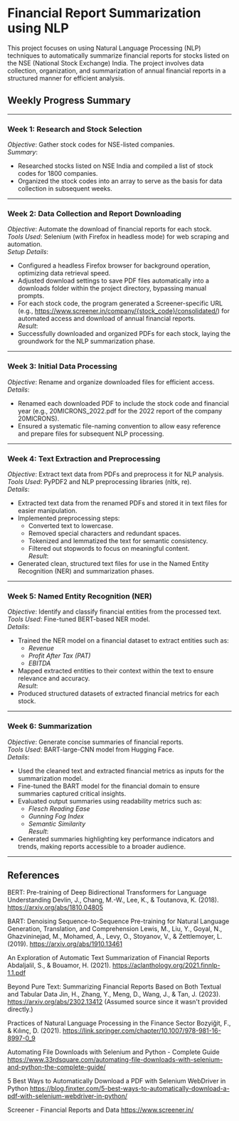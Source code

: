 # Financial Report Summarization using NLP

This project focuses on using Natural Language Processing (NLP) techniques to automatically summarize financial reports for stocks listed on the NSE (National Stock Exchange) India. The project involves data collection, organization, and summarization of annual financial reports in a structured manner for efficient analysis.

## Weekly Progress Summary

---

### Week 1: Research and Stock Selection
*Objective*: Gather stock codes for NSE-listed companies.  
*Summary*:  
- Researched stocks listed on NSE India and compiled a list of stock codes for 1800 companies.  
- Organized the stock codes into an array to serve as the basis for data collection in subsequent weeks.  

---

### Week 2: Data Collection and Report Downloading
*Objective*: Automate the download of financial reports for each stock.  
*Tools Used*: Selenium (with Firefox in headless mode) for web scraping and automation.  
*Setup Details*:  
- Configured a headless Firefox browser for background operation, optimizing data retrieval speed.  
- Adjusted download settings to save PDF files automatically into a downloads folder within the project directory, bypassing manual prompts.  
- For each stock code, the program generated a Screener-specific URL (e.g., https://www.screener.in/company/{stock_code}/consolidated/) for automated access and download of annual financial reports.  
*Result*:  
- Successfully downloaded and organized PDFs for each stock, laying the groundwork for the NLP summarization phase.  

---

### Week 3: Initial Data Processing
*Objective*: Rename and organize downloaded files for efficient access.  
*Details*:  
- Renamed each downloaded PDF to include the stock code and financial year (e.g., 20MICRONS_2022.pdf for the 2022 report of the company 20MICRONS).  
- Ensured a systematic file-naming convention to allow easy reference and prepare files for subsequent NLP processing.  

---

### Week 4: Text Extraction and Preprocessing
*Objective*: Extract text data from PDFs and preprocess it for NLP analysis.  
*Tools Used*: PyPDF2 and NLP preprocessing libraries (nltk, re).  
*Details*:  
- Extracted text data from the renamed PDFs and stored it in text files for easier manipulation.  
- Implemented preprocessing steps:
  - Converted text to lowercase.
  - Removed special characters and redundant spaces.
  - Tokenized and lemmatized the text for semantic consistency.
  - Filtered out stopwords to focus on meaningful content.  
*Result*:  
- Generated clean, structured text files for use in the Named Entity Recognition (NER) and summarization phases.  

---

### Week 5: Named Entity Recognition (NER)
*Objective*: Identify and classify financial entities from the processed text.  
*Tools Used*: Fine-tuned BERT-based NER model.  
*Details*:  
- Trained the NER model on a financial dataset to extract entities such as:
  - *Revenue*
  - *Profit After Tax (PAT)*
  - *EBITDA*  
- Mapped extracted entities to their context within the text to ensure relevance and accuracy.  
*Result*:  
- Produced structured datasets of extracted financial metrics for each stock.  

---

### Week 6: Summarization
*Objective*: Generate concise summaries of financial reports.  
*Tools Used*: BART-large-CNN model from Hugging Face.  
*Details*:  
- Used the cleaned text and extracted financial metrics as inputs for the summarization model.  
- Fine-tuned the BART model for the financial domain to ensure summaries captured critical insights.  
- Evaluated output summaries using readability metrics such as:
  - *Flesch Reading Ease*
  - *Gunning Fog Index*
  - *Semantic Similarity*  
*Result*:  
- Generated summaries highlighting key performance indicators and trends, making reports accessible to a broader audience.  

---
 ## References
 BERT: Pre-training of Deep Bidirectional Transformers for Language Understanding
 Devlin, J., Chang, M.-W., Lee, K., & Toutanova, K. (2018).
 https://arxiv.org/abs/1810.04805
 
 BART: Denoising Sequence-to-Sequence Pre-training for Natural Language Generation, Translation, and Comprehension
 Lewis, M., Liu, Y., Goyal, N., Ghazvininejad, M., Mohamed, A., Levy, O., Stoyanov, V., & Zettlemoyer, L. (2019).
 https://arxiv.org/abs/1910.13461
 
 An Exploration of Automatic Text Summarization of Financial Reports
 Abdaljalil, S., & Bouamor, H. (2021).
 https://aclanthology.org/2021.finnlp-1.1.pdf
 
 Beyond Pure Text: Summarizing Financial Reports Based on Both Textual and Tabular Data
 Jin, H., Zhang, Y., Meng, D., Wang, J., & Tan, J. (2023).
 https://arxiv.org/abs/2302.13412 (Assumed source since it wasn't provided directly.)
 
 Practices of Natural Language Processing in the Finance Sector
 Bozyiğit, F., & Kılınç, D. (2021).
 https://link.springer.com/chapter/10.1007/978-981-16-8997-0_9
 
 Automating File Downloads with Selenium and Python - Complete Guide
 https://www.33rdsquare.com/automating-file-downloads-with-selenium-and-python-the-complete-guide/
 
 5 Best Ways to Automatically Download a PDF with Selenium WebDriver in Python
 https://blog.finxter.com/5-best-ways-to-automatically-download-a-pdf-with-selenium-webdriver-in-python/
 
 Screener - Financial Reports and Data
 https://www.screener.in/


